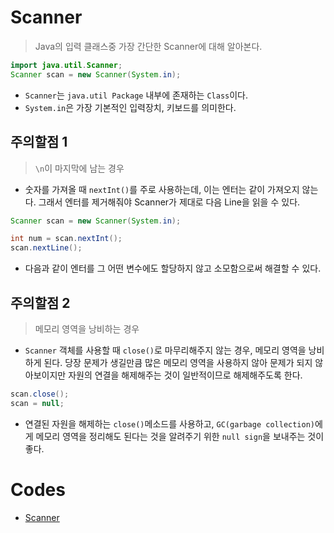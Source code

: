 # Scanner

> Java의 입력 클래스중 가장 간단한 Scanner에 대해 알아본다.

```java
import java.util.Scanner;
Scanner scan = new Scanner(System.in);
```

* `Scanner`는 `java.util Package` 내부에 존재하는 `Class`이다.
* `System.in`은 가장 기본적인 입력장치, 키보드를 의미한다.

## 주의할점 1

> `\n`이 마지막에 남는 경우

* 숫자를 가져올 때 `nextInt()`를 주로 사용하는데, 이는 엔터는 같이 가져오지 않는다. 그래서 엔터를 제거해줘야 Scanner가 제대로 다음 Line을 읽을 수 있다.

```java
Scanner scan = new Scanner(System.in);

int num = scan.nextInt();
scan.nextLine();
```

* 다음과 같이 엔터를 그 어떤 변수에도 할당하지 않고 소모함으로써 해결할 수 있다.

## 주의할점 2

> 메모리 영역을 낭비하는 경우

* `Scanner` 객체를 사용할 때 `close()`로 마무리해주지 않는 경우, 메모리 영역을 낭비하게 된다. 당장 문제가 생길만큼 많은 메모리 영역을 사용하지 않아 문제가 되지 않아보이지만 자원의 연결을 해제해주는 것이 일반적이므로 해제해주도록 한다.

```java
scan.close();
scan = null;
```

* 연결된 자원을 해제하는 `close()`메소드를 사용하고, `GC(garbage collection)`에게 메모리 영역을 정리해도 된다는 것을 알려주기 위한 `null sign`을 보내주는 것이 좋다.

# Codes

* [Scanner](https://github.com/TunaHG/Eclipse_Workspace/blob/master/Java_Multicampus/src/Day03/Test03_Scanner.java)